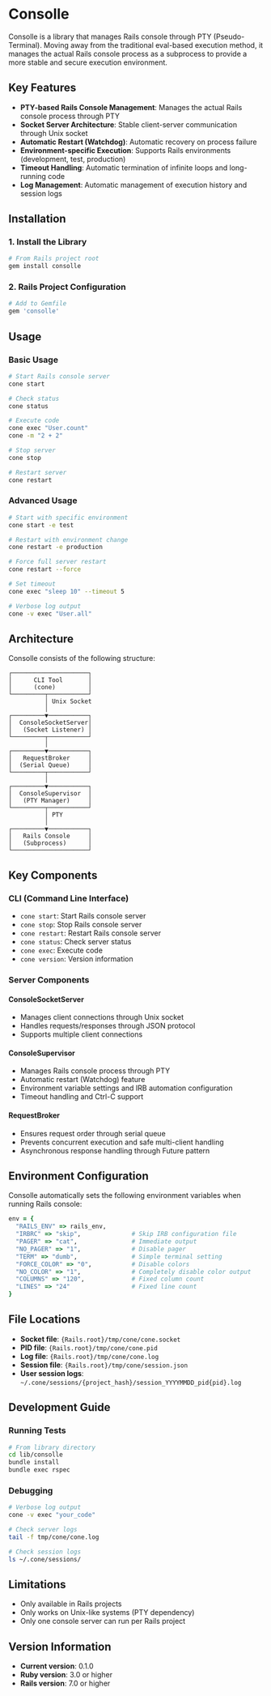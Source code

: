 # Consolle

Consolle is a library that manages Rails console through PTY (Pseudo-Terminal). Moving away from the traditional eval-based execution method, it manages the actual Rails console process as a subprocess to provide a more stable and secure execution environment.

## Key Features

- **PTY-based Rails Console Management**: Manages the actual Rails console process through PTY
- **Socket Server Architecture**: Stable client-server communication through Unix socket
- **Automatic Restart (Watchdog)**: Automatic recovery on process failure
- **Environment-specific Execution**: Supports Rails environments (development, test, production)
- **Timeout Handling**: Automatic termination of infinite loops and long-running code
- **Log Management**: Automatic management of execution history and session logs

## Installation

### 1. Install the Library
```bash
# From Rails project root
gem install consolle
```

### 2. Rails Project Configuration
```bash
# Add to Gemfile
gem 'consolle'
```

## Usage

### Basic Usage

```bash
# Start Rails console server
cone start

# Check status
cone status

# Execute code
cone exec "User.count"
cone -m "2 + 2"

# Stop server
cone stop

# Restart server
cone restart
```

### Advanced Usage

```bash
# Start with specific environment
cone start -e test

# Restart with environment change
cone restart -e production

# Force full server restart
cone restart --force

# Set timeout
cone exec "sleep 10" --timeout 5

# Verbose log output
cone -v exec "User.all"
```

## Architecture

Consolle consists of the following structure:

```
┌─────────────────────┐
│      CLI Tool       │
│      (cone)         │
└─────────┬───────────┘
          │ Unix Socket
          │
┌─────────▼───────────┐
│  ConsoleSocketServer│
│   (Socket Listener) │
└─────────┬───────────┘
          │
┌─────────▼───────────┐
│   RequestBroker     │
│  (Serial Queue)     │
└─────────┬───────────┘
          │
┌─────────▼───────────┐
│  ConsoleSupervisor  │
│   (PTY Manager)     │
└─────────┬───────────┘
          │ PTY
          │
┌─────────▼───────────┐
│   Rails Console     │
│   (Subprocess)      │
└─────────────────────┘
```

## Key Components

### CLI (Command Line Interface)
- `cone start`: Start Rails console server
- `cone stop`: Stop Rails console server
- `cone restart`: Restart Rails console server
- `cone status`: Check server status
- `cone exec`: Execute code
- `cone version`: Version information

### Server Components

#### ConsoleSocketServer
- Manages client connections through Unix socket
- Handles requests/responses through JSON protocol
- Supports multiple client connections

#### ConsoleSupervisor
- Manages Rails console process through PTY
- Automatic restart (Watchdog) feature
- Environment variable settings and IRB automation configuration
- Timeout handling and Ctrl-C support

#### RequestBroker
- Ensures request order through serial queue
- Prevents concurrent execution and safe multi-client handling
- Asynchronous response handling through Future pattern

## Environment Configuration

Consolle automatically sets the following environment variables when running Rails console:

```ruby
env = {
  "RAILS_ENV" => rails_env,
  "IRBRC" => "skip",              # Skip IRB configuration file
  "PAGER" => "cat",               # Immediate output
  "NO_PAGER" => "1",              # Disable pager
  "TERM" => "dumb",               # Simple terminal setting
  "FORCE_COLOR" => "0",           # Disable colors
  "NO_COLOR" => "1",              # Completely disable color output
  "COLUMNS" => "120",             # Fixed column count
  "LINES" => "24"                 # Fixed line count
}
```

## File Locations

- **Socket file**: `{Rails.root}/tmp/cone/cone.socket`
- **PID file**: `{Rails.root}/tmp/cone/cone.pid`
- **Log file**: `{Rails.root}/tmp/cone/cone.log`
- **Session file**: `{Rails.root}/tmp/cone/session.json`
- **User session logs**: `~/.cone/sessions/{project_hash}/session_YYYYMMDD_pid{pid}.log`

## Development Guide

### Running Tests

```bash
# From library directory
cd lib/consolle
bundle install
bundle exec rspec
```

### Debugging

```bash
# Verbose log output
cone -v exec "your_code"

# Check server logs
tail -f tmp/cone/cone.log

# Check session logs
ls ~/.cone/sessions/
```

## Limitations

- Only available in Rails projects
- Only works on Unix-like systems (PTY dependency)
- Only one console server can run per Rails project

## Version Information

- **Current version**: 0.1.0
- **Ruby version**: 3.0 or higher
- **Rails version**: 7.0 or higher
